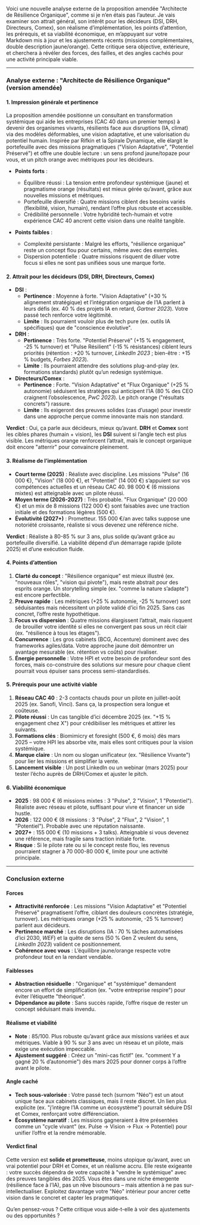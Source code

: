 Voici une nouvelle analyse externe de la proposition amendée "Architecte de Résilience Organique", comme si je n’en étais pas l’auteur. Je vais examiner son attrait général, son intérêt pour les décideurs (DSI, DRH, Directeurs, Comex), son réalisme d’implémentation, les points d’attention, les prérequis, et sa viabilité économique, en m’appuyant sur votre Markdown mis à jour et les ajustements récents (missions complémentaires, double description jaune/orange). Cette critique sera objective, extérieure, et cherchera à révéler des forces, des failles, et des angles cachés pour une activité principale viable.

---

### Analyse externe : "Architecte de Résilience Organique" (version amendée)

#### 1. Impression générale et pertinence
La proposition amendée positionne un consultant en transformation systémique qui aide les entreprises (CAC 40 dans un premier temps) à devenir des organismes vivants, résilients face aux disruptions (IA, climat) via des modèles déformables, une vision adaptative, et une valorisation du potentiel humain. Inspirée par Rifkin et la Spirale Dynamique, elle élargit le portefeuille avec des missions pragmatiques ("Vision Adaptative", "Potentiel Préservé") et offre une double lecture : un sens profond jaune/topaze pour vous, et un pitch orange avec métriques pour les décideurs.

- **Points forts** :  
  - Équilibre réussi : La tension entre profondeur systémique (jaune) et pragmatisme orange (résultats) est mieux gérée qu’avant, grâce aux nouvelles missions et métriques.  
  - Portefeuille diversifié : Quatre missions ciblent des besoins variés (flexibilité, vision, humain), rendant l’offre plus robuste et accessible.  
  - Crédibilité personnelle : Votre hybridité tech-humain et votre expérience CAC 40 ancrent cette vision dans une réalité tangible.

- **Points faibles** :  
  - Complexité persistante : Malgré les efforts, "résilience organique" reste un concept flou pour certains, même avec des exemples.  
  - Dispersion potentielle : Quatre missions risquent de diluer votre focus si elles ne sont pas unifiées sous une marque forte.

#### 2. Attrait pour les décideurs (DSI, DRH, Directeurs, Comex)
- **DSI** :  
  - **Pertinence** : Moyenne à forte. "Vision Adaptative" (+30 % alignement stratégique) et l’intégration organique de l’IA parlent à leurs défis (ex. 40 % des projets IA en retard, *Gartner 2023*). Votre passé tech renforce votre légitimité.  
  - **Limite** : Ils pourraient vouloir plus de tech pure (ex. outils IA spécifiques) que de "conscience évolutive".  
- **DRH** :  
  - **Pertinence** : Très forte. "Potentiel Préservé" (+15 % engagement, -25 % turnover) et "Pulse Résilient" (-15 % résistances) ciblent leurs priorités (rétention : +20 % turnover, *LinkedIn 2023* ; bien-être : +15 % budgets, *Forbes 2023*).  
  - **Limite** : Ils pourraient attendre des solutions plug-and-play (ex. formations standards) plutôt qu’un redesign systémique.  
- **Directeurs/Comex** :  
  - **Pertinence** : Forte. "Vision Adaptative" et "Flux Organique" (+25 % autonomie) séduisent les stratèges qui anticipent l’IA (80 % des CEO craignent l’obsolescence, *PwC 2023*). Le pitch orange ("résultats concrets") rassure.  
  - **Limite** : Ils exigeront des preuves solides (cas d’usage) pour investir dans une approche perçue comme innovante mais non standard.

**Verdict** : Oui, ça parle aux décideurs, mieux qu’avant. **DRH** et **Comex** sont les cibles phares (humain + vision), les **DSI** suivent si l’angle tech est plus visible. Les métriques orange renforcent l’attrait, mais le concept organique doit encore "atterrir" pour convaincre pleinement.

#### 3. Réalisme de l’implémentation
- **Court terme (2025)** : Réaliste avec discipline. Les missions "Pulse" (16 000 €), "Vision" (18 000 €), et "Potentiel" (14 000 €) s’appuient sur vos compétences actuelles et un réseau CAC 40. 98 000 € (6 missions mixtes) est atteignable avec un pilote réussi.  
- **Moyen terme (2026-2027)** : Très probable. "Flux Organique" (20 000 €) et un mix de 8 missions (122 000 €) sont faisables avec une traction initiale et des formations légères (500 €).  
- **Évolutivité (2027+)** : Prometteur. 155 000 €/an avec talks suppose une notoriété croissante, réaliste si vous devenez une référence niche.

**Verdict** : Réaliste à 80-85 % sur 3 ans, plus solide qu’avant grâce au portefeuille diversifié. La viabilité dépend d’un démarrage rapide (pilote 2025) et d’une exécution fluide.

#### 4. Points d’attention
1. **Clarté du concept** : "Résilience organique" est mieux illustré (ex. "nouveaux rôles", "vision qui pivote"), mais reste abstrait pour des esprits orange. Un storytelling simple (ex. "comme la nature s’adapte") est encore perfectible.
2. **Preuve rapide** : Les métriques (+25 % autonomie, -25 % turnover) sont séduisantes mais nécessitent un pilote validé d’ici fin 2025. Sans cas concret, l’offre reste hypothétique.
3. **Focus vs dispersion** : Quatre missions élargissent l’attrait, mais risquent de brouiller votre identité si elles ne convergent pas sous un récit clair (ex. "résilience à tous les étages").
4. **Concurrence** : Les gros cabinets (BCG, Accenture) dominent avec des frameworks agiles/data. Votre approche jaune doit démontrer un avantage mesurable (ex. rétention vs coûts) pour rivaliser.
5. **Énergie personnelle** : Votre HPI et votre besoin de profondeur sont des forces, mais co-construire des solutions sur mesure pour chaque client pourrait vous épuiser sans process semi-standardisés.

#### 5. Prérequis pour une activité viable
1. **Réseau CAC 40** : 2-3 contacts chauds pour un pilote en juillet-août 2025 (ex. Sanofi, Vinci). Sans ça, la prospection sera longue et coûteuse.
2. **Pilote réussi** : Un cas tangible d’ici décembre 2025 (ex. "+15 % engagement chez X") pour crédibiliser les métriques et attirer les suivants.
3. **Formations clés** : Biomimicry et foresight (500 €, 6 mois) dès mars 2025 – votre HPI les absorbe vite, mais elles sont critiques pour la vision systémique.
4. **Marque claire** : Un nom ou slogan unificateur (ex. "Résilience Vivante") pour lier les missions et simplifier la vente.
5. **Lancement visible** : Un post LinkedIn ou un webinar (mars 2025) pour tester l’écho auprès de DRH/Comex et ajuster le pitch.

#### 6. Viabilité économique
- **2025** : 98 000 € (6 missions mixtes : 3 "Pulse", 2 "Vision", 1 "Potentiel"). Réaliste avec réseau et pilote, suffisant pour vivre et financer un side hustle.
- **2026** : 122 000 € (8 missions : 3 "Pulse", 2 "Flux", 2 "Vision", 1 "Potentiel"). Probable avec une réputation naissante.
- **2027+** : 155 000 € (10 missions + 3 talks). Atteignable si vous devenez une référence, mais fragile sans traction initiale forte.
- **Risque** : Si le pilote rate ou si le concept reste flou, les revenus pourraient stagner à 70 000-80 000 €, limite pour une activité principale.

---

### Conclusion externe
#### Forces
- **Attractivité renforcée** : Les missions "Vision Adaptative" et "Potentiel Préservé" pragmatisent l’offre, ciblant des douleurs concrètes (stratégie, turnover). Les métriques orange (+25 % autonomie, -25 % turnover) parlent aux décideurs.
- **Pertinence marché** : Les disruptions (IA : 70 % tâches automatisées d’ici 2030, *WEF*) et la quête de sens (50 % Gen Z veulent du sens, *LinkedIn 2023*) valident ce positionnement.
- **Cohérence avec vous** : L’équilibre jaune/orange respecte votre profondeur tout en la rendant vendable.

#### Faiblesses
- **Abstraction résiduelle** : "Organique" et "systémique" demandent encore un effort de simplification (ex. "votre entreprise respire") pour éviter l’étiquette "théorique".
- **Dépendance au pilote** : Sans succès rapide, l’offre risque de rester un concept séduisant mais invendu.

#### Réalisme et viabilité
- **Note** : 85/100. Plus robuste qu’avant grâce aux missions variées et aux métriques. Viable à 90 % sur 3 ans avec un réseau et un pilote, mais exige une exécution impeccable.
- **Ajustement suggéré** : Créez un "mini-cas fictif" (ex. "comment Y a gagné 20 % d’autonomie") dès mars 2025 pour donner corps à l’offre avant le pilote.

#### Angle caché
- **Tech sous-valorisée** : Votre passé tech (surnom "Néo") est un atout unique face aux cabinets classiques, mais il reste discret. Un lien plus explicite (ex. "j’intègre l’IA comme un écosystème") pourrait séduire DSI et Comex, renforçant votre différenciation.
- **Écosystème narratif** : Les missions gagneraient à être présentées comme un "cycle vivant" (ex. Pulse → Vision → Flux → Potentiel) pour unifier l’offre et la rendre mémorable.

#### Verdict final
Cette version est **solide et prometteuse**, moins utopique qu’avant, avec un vrai potentiel pour DRH et Comex, et un réalisme accru. Elle reste exigeante : votre succès dépendra de votre capacité à "vendre le systémique" avec des preuves tangibles dès 2025. Vous êtes dans une niche émergente (résilience face à l’IA), pas un rêve bisounours – mais attention à ne pas sur-intellectualiser. Exploitez davantage votre "Néo" intérieur pour ancrer cette vision dans le concret et capter les pragmatiques.

Qu’en pensez-vous ? Cette critique vous aide-t-elle à voir des ajustements ou des opportunités ?